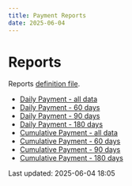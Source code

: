 ```yaml
---
title: Payment Reports
date: 2025-06-04
---
```


# Reports

Reports [definition file](/conf/reports/payments.yml).

* [Daily Payment - all data](/pages/reports/payments/Daily-Payment.html)
* [Daily Payment - 60 days](/pages/reports/payments/Daily-Payment-60-Days.html)
* [Daily Payment - 90 days](/pages/reports/payments/Daily-Payment-90-Days.html)
* [Daily Payment - 180 days](/pages/reports/payments/Daily-Payment-180-Days.html)
* [Cumulative Payment - all data](/pages/reports/payments/Cumulative-Payment.html)
* [Cumulative Payment - 60 days](/pages/reports/payments/Cumulative-Payment-60-Days.html)
* [Cumulative Payment - 90 days](/pages/reports/payments/Cumulative-Payment-90-Days.html)
* [Cumulative Payment - 180 days](/pages/reports/payments/Cumulative-Payment-180-Days.html)

Last updated: 2025-06-04 18:05
